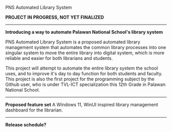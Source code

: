 PNS Automated Library System

**PROJECT IN PROGRESS, NOT YET FINALIZED**

-----------------------------------------------
**Introducing a way to automate Palawan National School's library system**

PNS Automated Library System is a proposed automated library management system that automates the common library processes into one singular system to
move the entire library into digital system, which is more reliable and easier for both librarians and students. 

This project will attempt to automate the entire library system the school uses, and to improve it's day to day function for both students and faculty. 
This project is also the first project for the programming subject by the Github user, who is under TVL-ICT specialization this 12th Grade in Palawan National School.

-----------------------------------------------
**Proposed feature set**
A Windows 11, WinUI inspired library management dashboard for the librarian.

-----------------------------------------------
**Release schedule?**



